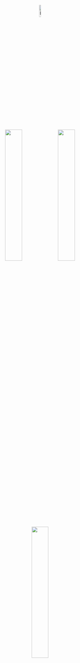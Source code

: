 <p align="center">
    <img width="10%" src="https://visitor-badge.glitch.me/badge?page_id=${noice-noise}.${noice-noise}left_color=black&right_color=black&left_text=LostSouls&" alt="lost souls"/>
</p>

<p align="center">
    <img width="33%" heigth="25%" src="https://github-readme-streak-stats.herokuapp.com?user=noice-noise&theme=midnight-purple" />
        <img width="33%" src="https://github-readme-stats.vercel.app/api/top-langs/?username=noice-noise&layout=compact&theme=midnight-purple&langs_count=6 &exclude_repo=TECH-D"/>
    <img width="33%" src="https://github-readme-stats.vercel.app/api?username=noice-noise&show_icons=true&theme=midnight-purple" />

</p>

